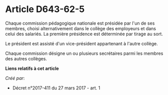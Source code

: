 # Article D643-62-5

Chaque commission pédagogique nationale est présidée par l'un de ses membres, choisi alternativement dans le collège des
employeurs et dans celui des salariés. La première présidence est déterminée par tirage au sort.

Le président est assisté d'un vice-président appartenant à l'autre collège.

Chaque commission désigne un ou plusieurs secrétaires parmi les membres des autres collèges.

**Liens relatifs à cet article**

_Créé par_:

  - Décret n°2017-411 du 27 mars 2017 - art. 1
